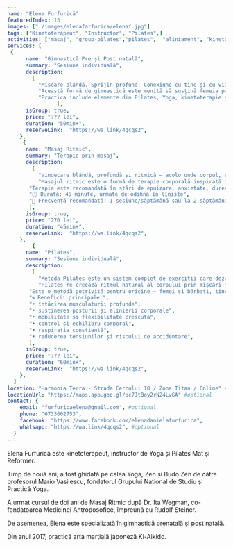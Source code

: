 ```yaml
---
name: "Elena Furfurică"
featuredIndex: 13
images: ["./images/elenafarfurica/elenaf.jpg"]
tags: ["Kinetoterapeut", "Instructor", "Pilates",]
activities: ["masaj", "group-pilates","pilates",  "aliniament", "kinetoterapie"]
services: [
 {
      name: "Gimnastică Pre și Post natală",
      summary: "Sesiune individuală",
      description:
        [
          "Mișcare blândă. Sprijin profund. Conexiune cu tine și cu viața ce prinde formă.",
          "Această formă de gimnastică este menită să susțină femeia pe parcursul sarcinii și în perioada imediat următoare nașterii, într-un mod blând, atent și profund. Exercițiile ajută la prevenirea durerilor lombare, îmbunătățirea mobilității articulațiilor, echilibrarea respirației și sprijinirea planșeului pelvin.",
          "Practica include elemente din Pilates, Yoga, kinetoterapie și exerciții funcționale, fiind adaptată fiecărui trimestru sau situației postnatale. Mișcările sunt gândite pentru a aduce ușurare fizică și susținere emoțională — atât pentru mamă, cât și pentru copil.",
                ],
      isGroup: true,
      price: "??? lei",
      duration: "50min+",
      reserveLink:  "https://wa.link/4qcqs2",
    },
     {
      name: "Masaj Ritmic",
      summary: "Terapie prin masaj",
      description:
        [
          "Vindecare blândă, profundă și ritmică – acolo unde corpul, sufletul și spiritul se întâlnesc.",
          "Masajul ritmic este o formă de terapie corporală inspirată din medicina antroposofică, ce lucrează cu ritmurile naturale ale corpului pentru a stimula regenerarea, echilibrul intern și eliberarea tensiunilor adânci. Este practicat prin atingeri moi, circulare, care susțin respirația, circulația și sistemul limfatic, fără presiune invazivă.",
       "Terapia este recomandată în stări de epuizare, anxietate, dureri cronice, sarcină, insomnii, depresie, dezechilibre hormonale sau după traume fizice și emoționale. Abordarea este holistică și profund umană, punând accent pe respectul față de ritmul interior al fiecărei ființe.", 
       "🕒 Durată: 45 minute, urmate de odihnă în liniște",
       "🔁 Frecvență recomandată: 1 sesiune/săptămână sau la 2 săptămâni",
       ],
      isGroup: true,
      price: "270 lei",
      duration: "45min+",
      reserveLink:  "https://wa.link/4qcqs2",
    },
        {
      name: "Pilates",
      summary: "Sesiune individuală",
      description:
        [
          "Metoda Pilates este un sistem complet de exerciții care dezvoltă forța profundă, flexibilitatea și conștientizarea corporală. Este o formă de mișcare conștientă în care respirația, postura și controlul mișcării devin un tot unitar. Accentul cade pe activarea centrului de putere – așa-numitul powerhouse – care susține întreaga structură corporală și ne ajută să ne mișcăm cu ușurință și grație în viața de zi cu zi.",
          "Pilates re-creează ritmul natural al corpului prin mișcări fluide, precise, conectate între ele. Fiecare exercițiu devine o formă de meditație în mișcare, cultivând nu doar tonusul muscular, ci și prezența mentală și echilibrul interior.",
       "Este o metodă potrivită pentru oricine – femei și bărbați, tineri sau vârstnici, începători sau sportivi profesioniști – dar și pentru cei aflați în perioade de recuperare sau convalescență. Practica se adaptează nevoilor specifice ale fiecărei persoane, fiind un instrument valoros în prevenție, menținere sau refacere fizică.", 
       "🌀 Beneficii principale:",
       "• întărirea musculaturii profunde",
       "• susținerea posturii și alinierii corporale",
       "• mobilitate și flexibilitate crescută",
       "• control și echilibru corporal",
       "• respirație conștientă",
       "• reducerea tensiunilor și riscului de accidentare",
       ],
      isGroup: true,
      price: "??? lei",
      duration: "60min+",
      reserveLink:  "https://wa.link/4qcqs2",
    },
  ]
location: "Harmonia Terra - Strada Cercului 18 / Zona Titan / Online" #optional
locationUrl: "https://maps.app.goo.gl/pc7JtBoy2rN24LvGA" #optional
contact: {
    email: "furfuricaelena@gmail.com", #optional
    phone: "0733602753",
    facebook: "https://www.facebook.com/elenadanielafurfurica",
    whatsapp: "https://wa.link/4qcqs2", #optional
  }
---
```


Elena Furfurică este kinetoterapeut, instructor de Yoga și Pilates Mat și Reformer. 

Timp de nouă ani, a fost ghidată pe calea Yoga, Zen și Budo Zen de către profesorul Mario Vasilescu, fondatorul Grupului Național de Studiu și Practică Yoga. 

A urmat cursul de doi ani de Masaj Ritmic după Dr. Ita Wegman, co-fondatoarea Medicinei Antroposofice, împreună cu Rudolf Steiner. 

De asemenea, Elena este specializată în gimnastică prenatală și post natală. 

Din anul 2017, practică arta marțială japoneză Ki-Aikido.
